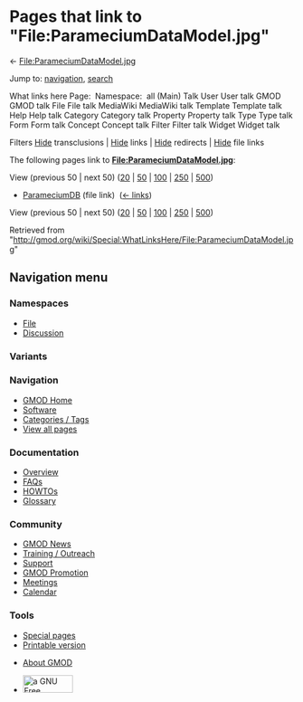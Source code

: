 <div id="mw-page-base" class="noprint">

</div>

<div id="mw-head-base" class="noprint">

</div>

<div id="content" class="mw-body" role="main">

<span id="top"></span>

<div id="mw-js-message" style="display:none;">

</div>



# <span dir="auto">Pages that link to "File:ParameciumDataModel.jpg"</span>

<div id="bodyContent">

<div id="contentSub">

←
[File:ParameciumDataModel.jpg](/wiki/File:ParameciumDataModel.jpg "File:ParameciumDataModel.jpg")

</div>

<div id="jump-to-nav" class="mw-jump">

Jump to: [navigation](#mw-navigation), [search](#p-search)

</div>

<div id="mw-content-text">

What links here Page:  Namespace:  all (Main) Talk User User talk GMOD
GMOD talk File File talk MediaWiki MediaWiki talk Template Template talk
Help Help talk Category Category talk Property Property talk Type Type
talk Form Form talk Concept Concept talk Filter Filter talk Widget
Widget talk

Filters
[Hide](/mediawiki/index.php?title=Special:WhatLinksHere/File:ParameciumDataModel.jpg&hidetrans=1 "Special:WhatLinksHere/File:ParameciumDataModel.jpg")
transclusions \|
[Hide](/mediawiki/index.php?title=Special:WhatLinksHere/File:ParameciumDataModel.jpg&hidelinks=1 "Special:WhatLinksHere/File:ParameciumDataModel.jpg")
links \|
[Hide](/mediawiki/index.php?title=Special:WhatLinksHere/File:ParameciumDataModel.jpg&hideredirs=1 "Special:WhatLinksHere/File:ParameciumDataModel.jpg")
redirects \|
[Hide](/mediawiki/index.php?title=Special:WhatLinksHere/File:ParameciumDataModel.jpg&hideimages=1 "Special:WhatLinksHere/File:ParameciumDataModel.jpg")
file links

The following pages link to
**[File:ParameciumDataModel.jpg](/wiki/File:ParameciumDataModel.jpg "File:ParameciumDataModel.jpg")**:

View (previous 50 \| next 50)
([20](/mediawiki/index.php?title=Special:WhatLinksHere/File:ParameciumDataModel.jpg&limit=20 "Special:WhatLinksHere/File:ParameciumDataModel.jpg")
\|
[50](/mediawiki/index.php?title=Special:WhatLinksHere/File:ParameciumDataModel.jpg&limit=50 "Special:WhatLinksHere/File:ParameciumDataModel.jpg")
\|
[100](/mediawiki/index.php?title=Special:WhatLinksHere/File:ParameciumDataModel.jpg&limit=100 "Special:WhatLinksHere/File:ParameciumDataModel.jpg")
\|
[250](/mediawiki/index.php?title=Special:WhatLinksHere/File:ParameciumDataModel.jpg&limit=250 "Special:WhatLinksHere/File:ParameciumDataModel.jpg")
\|
[500](/mediawiki/index.php?title=Special:WhatLinksHere/File:ParameciumDataModel.jpg&limit=500 "Special:WhatLinksHere/File:ParameciumDataModel.jpg"))

- [ParameciumDB](/wiki/ParameciumDB "ParameciumDB") (file link) ‎
  <span class="mw-whatlinkshere-tools">([←
  links](/mediawiki/index.php?title=Special:WhatLinksHere&target=ParameciumDB "Special:WhatLinksHere"))</span>

View (previous 50 \| next 50)
([20](/mediawiki/index.php?title=Special:WhatLinksHere/File:ParameciumDataModel.jpg&limit=20 "Special:WhatLinksHere/File:ParameciumDataModel.jpg")
\|
[50](/mediawiki/index.php?title=Special:WhatLinksHere/File:ParameciumDataModel.jpg&limit=50 "Special:WhatLinksHere/File:ParameciumDataModel.jpg")
\|
[100](/mediawiki/index.php?title=Special:WhatLinksHere/File:ParameciumDataModel.jpg&limit=100 "Special:WhatLinksHere/File:ParameciumDataModel.jpg")
\|
[250](/mediawiki/index.php?title=Special:WhatLinksHere/File:ParameciumDataModel.jpg&limit=250 "Special:WhatLinksHere/File:ParameciumDataModel.jpg")
\|
[500](/mediawiki/index.php?title=Special:WhatLinksHere/File:ParameciumDataModel.jpg&limit=500 "Special:WhatLinksHere/File:ParameciumDataModel.jpg"))

</div>

<div class="printfooter">

Retrieved from
"<http://gmod.org/wiki/Special:WhatLinksHere/File:ParameciumDataModel.jpg>"

</div>

<div id="catlinks" class="catlinks catlinks-allhidden">

</div>

<div class="visualClear">

</div>

</div>

</div>

<div id="mw-navigation">

## Navigation menu

<div id="mw-head">



<div id="left-navigation">

<div id="p-namespaces" class="vectorTabs" role="navigation"
aria-labelledby="p-namespaces-label">

### Namespaces

- <span id="ca-nstab-image"><a href="/wiki/File:ParameciumDataModel.jpg" accesskey="c"
  title="View the file page [c]">File</a></span>
- <span id="ca-talk"><a
  href="/mediawiki/index.php?title=File_talk:ParameciumDataModel.jpg&amp;action=edit&amp;redlink=1"
  accesskey="t"
  title="Discussion about the content page [t]">Discussion</a></span>

</div>

<div id="p-variants" class="vectorMenu emptyPortlet" role="navigation"
aria-labelledby="p-variants-label">

### 

### Variants[](#)

<div class="menu">

</div>

</div>

</div>

<div id="right-navigation">





</div>



</div>

</div>

</div>

<div id="mw-panel">

<div id="p-logo" role="banner">

<a href="/wiki/Main_Page"
style="background-image: url(http://gmod.org/images/GMOD-cogs.png);"
title="Visit the main page"></a>

</div>

<div id="p-Navigation" class="portal" role="navigation"
aria-labelledby="p-Navigation-label">

### Navigation

<div class="body">

- <span id="n-GMOD-Home">[GMOD Home](/wiki/Main_Page)</span>
- <span id="n-Software">[Software](/wiki/GMOD_Components)</span>
- <span id="n-Categories-.2F-Tags">[Categories /
  Tags](/wiki/Categories)</span>
- <span id="n-View-all-pages">[View all
  pages](/wiki/Special:AllPages)</span>

</div>

</div>

<div id="p-Documentation" class="portal" role="navigation"
aria-labelledby="p-Documentation-label">

### Documentation

<div class="body">

- <span id="n-Overview">[Overview](/wiki/Overview)</span>
- <span id="n-FAQs">[FAQs](/wiki/Category:FAQ)</span>
- <span id="n-HOWTOs">[HOWTOs](/wiki/Category:HOWTO)</span>
- <span id="n-Glossary">[Glossary](/wiki/Glossary)</span>

</div>

</div>

<div id="p-Community" class="portal" role="navigation"
aria-labelledby="p-Community-label">

### Community

<div class="body">

- <span id="n-GMOD-News">[GMOD News](/wiki/GMOD_News)</span>
- <span id="n-Training-.2F-Outreach">[Training /
  Outreach](/wiki/Training_and_Outreach)</span>
- <span id="n-Support">[Support](/wiki/Support)</span>
- <span id="n-GMOD-Promotion">[GMOD
  Promotion](/wiki/GMOD_Promotion)</span>
- <span id="n-Meetings">[Meetings](/wiki/Meetings)</span>
- <span id="n-Calendar">[Calendar](/wiki/Calendar)</span>

</div>

</div>

<div id="p-tb" class="portal" role="navigation"
aria-labelledby="p-tb-label">

### Tools

<div class="body">

- <span id="t-specialpages"><a href="/wiki/Special:SpecialPages" accesskey="q"
  title="A list of all special pages [q]">Special pages</a></span>
- <span id="t-print"><a
  href="/mediawiki/index.php?title=Special:WhatLinksHere/File:ParameciumDataModel.jpg&amp;printable=yes"
  rel="alternate" accesskey="p"
  title="Printable version of this page [p]">Printable version</a></span>

</div>

</div>

</div>

</div>

<div id="footer" role="contentinfo">

- <span id="footer-places-about">[About
  GMOD](/wiki/GMOD:About "GMOD:About")</span>

<!-- -->

- <span id="footer-copyrightico">[<img src="http://www.gnu.org/graphics/gfdl-logo-small.png" width="88"
  height="31" alt="a GNU Free Documentation License" />](http://www.gnu.org/licenses/fdl-1.3.html)</span>




</div>
